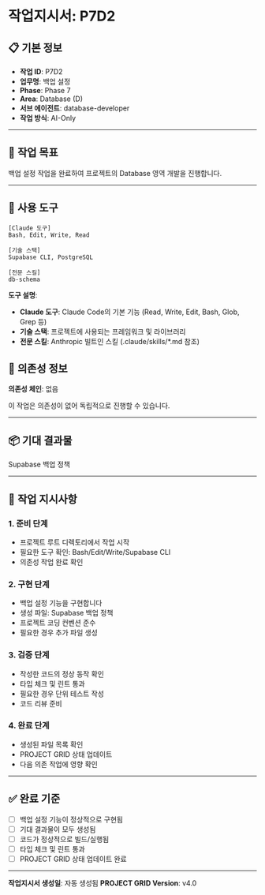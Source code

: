 # 작업지시서: P7D2

## 📋 기본 정보

- **작업 ID**: P7D2
- **업무명**: 백업 설정
- **Phase**: Phase 7
- **Area**: Database (D)
- **서브 에이전트**: database-developer
- **작업 방식**: AI-Only

---

## 🎯 작업 목표

백업 설정 작업을 완료하여 프로젝트의 Database 영역 개발을 진행합니다.

---

## 🔧 사용 도구

```
[Claude 도구]
Bash, Edit, Write, Read

[기술 스택]
Supabase CLI, PostgreSQL

[전문 스킬]
db-schema
```

**도구 설명**:
- **Claude 도구**: Claude Code의 기본 기능 (Read, Write, Edit, Bash, Glob, Grep 등)
- **기술 스택**: 프로젝트에 사용되는 프레임워크 및 라이브러리
- **전문 스킬**: Anthropic 빌트인 스킬 (.claude/skills/*.md 참조)

## 🔗 의존성 정보

**의존성 체인**: 없음

이 작업은 의존성이 없어 독립적으로 진행할 수 있습니다.

---

## 📦 기대 결과물

Supabase 백업 정책

---

## 📝 작업 지시사항

### 1. 준비 단계

- 프로젝트 루트 디렉토리에서 작업 시작
- 필요한 도구 확인: Bash/Edit/Write/Supabase CLI
- 의존성 작업 완료 확인

### 2. 구현 단계

- 백업 설정 기능을 구현합니다
- 생성 파일: Supabase 백업 정책
- 프로젝트 코딩 컨벤션 준수
- 필요한 경우 추가 파일 생성


### 3. 검증 단계

- 작성한 코드의 정상 동작 확인
- 타입 체크 및 린트 통과
- 필요한 경우 단위 테스트 작성
- 코드 리뷰 준비

### 4. 완료 단계

- 생성된 파일 목록 확인
- PROJECT GRID 상태 업데이트
- 다음 의존 작업에 영향 확인

---

## ✅ 완료 기준

- [ ] 백업 설정 기능이 정상적으로 구현됨
- [ ] 기대 결과물이 모두 생성됨
- [ ] 코드가 정상적으로 빌드/실행됨
- [ ] 타입 체크 및 린트 통과
- [ ] PROJECT GRID 상태 업데이트 완료

---

**작업지시서 생성일**: 자동 생성됨
**PROJECT GRID Version**: v4.0
